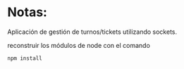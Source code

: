 # Notas:

Aplicación de gestión de turnos/tickets utilizando sockets.

reconstruir los módulos de node con el comando

```
npm install
```
